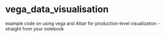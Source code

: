 # vega_data_visualisation
example code on using vega and Altair for production-level visualization - straight from your notebook
